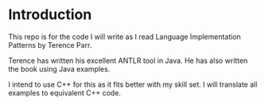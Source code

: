 
# Introduction

This repo is for the code I will write as I read Language Implementation Patterns by Terence Parr.

Terence has written his excellent ANTLR tool in Java.  He has also written the book using Java examples.

I intend to use C++ for this as it fits better with my skill set.  I will translate all examples to 
equivalent C++ code.

